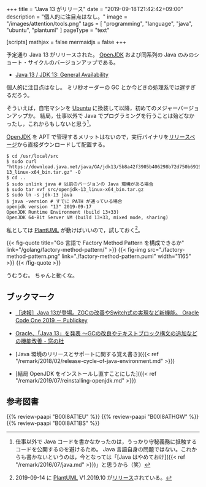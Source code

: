 +++
title = "Java 13 がリリース"
date =  "2019-09-18T21:42:42+09:00"
description = "個人的に注目点はなし。"
image = "/images/attention/tools.png"
tags  = [ "programming", "language", "java", "ubuntu", "plantuml" ]
pageType = "text"

[scripts]
  mathjax = false
  mermaidjs = false
+++

予定通り Java 13 がリリースされた。
[OpenJDK] および同系列の Java のみのショート・サイクルのバージョンアップである。

- [Java 13 / JDK 13: General Availability](https://mail.openjdk.java.net/pipermail/jdk-dev/2019-September/003335.html)

個人的に注目点はなし。
ミリ秒オーダーの GC とか今どきの処理系では遅すぎるだろう。

そういえば，自宅マシンを [Ubuntu] に換装して以降，初めてのメジャーバージョンアップか。
結局，仕事以外で Java でプログラミングを行うことは殆どなかったし，これからもしないと思う[^work1]。

[^work1]: 仕事以外で Java コードを書かなかったのは，うっかり守秘義務に抵触するコードを公開するのを避けるため。 Java 言語自身の問題ではない。これからも書かないというのは，今となっては「[Java はやめておけ]({{< ref "/remark/2016/07/java.md" >}})」と思うから（笑）

[OpenJDK] を APT で管理するメリットはないので，実行バイナリを[リリースページ](https://jdk.java.net/13/)から直接ダウンロードして配置する。

```text
$ cd /usr/local/src
$ sudo curl "https://download.java.net/java/GA/jdk13/5b8a42f3905b406298b72d750b6919f6/33/GPL/openjdk-13_linux-x64_bin.tar.gz" -O
$ cd ..
$ sudo unlink java # 以前のバージョンの Java 環境がある場合
$ sudo tar xvf src/openjdk-13_linux-x64_bin.tar.gz
$ sudo ln -s jdk-13 java
$ java -version # すでに PATH が通っている場合
openjdk version "13" 2019-09-17
OpenJDK Runtime Environment (build 13+33)
OpenJDK 64-Bit Server VM (build 13+33, mixed mode, sharing)
```

私としては [PlantUML] が動けばいいので，試しておく[^puml1]。

[^puml1]: 2019-09-14 に [PlantUML] V1.2019.10 が[リリース](http://plantuml.com/ja/changes)されている。

{{< fig-quote title="Go 言語で Factory Method Pattern を構成できるか" link="/golang/factory-method-pattern/" >}}
{{< fig-img src="./factory-method-pattern.png" link="./factory-method-pattern.puml" width="1165" >}}
{{< /fig-quote >}}

うむうむ。
ちゃんと動くな。

## ブックマーク

- [［速報］Java 13が登場。ZGCの改善やSwitch式の実現など新機能。 Oracle Code One 2019 － Publickey](https://www.publickey1.jp/blog/19/java_13zgcswitch_oracle_code_one_2019.html)
- [Oracle、「Java 13」を発表 ～GCの改良やテキストブロック構文の追加などの機能改善 - 窓の杜](https://forest.watch.impress.co.jp/docs/news/1207982.html)

- [Java 環境のリリースとサポートに関する覚え書き]({{< ref "/remark/2018/02/release-cycle-of-java-environment.md" >}})
- [結局 OpenJDK をインストールし直すことにした]({{< ref "/remark/2019/07/reinstalling-openjdk.md" >}})

[OpenJDK]: http://openjdk.java.net/
[Ubuntu]: https://www.ubuntu.com/ "The leading operating system for PCs, IoT devices, servers and the cloud | Ubuntu"
[PlantUML]: http://plantuml.com/ "Open-source tool that uses simple textual descriptions to draw UML diagrams."

## 参考図書

{{% review-paapi "B00I8AT1EU" %}} <!-- Java言語で学ぶリファクタリング入門 -->
{{% review-paapi "B00I8ATHGW" %}} <!-- 増補改訂版 Java言語で学ぶデザインパターン入門 -->
{{% review-paapi "B00I8AT1BS" %}} <!-- Java言語で学ぶデザインパターン入門 マルチスレッド編 -->
